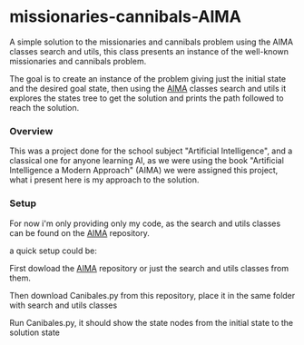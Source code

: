 # missionaries-cannibals-AIMA
A simple solution to the missionaries and cannibals problem using the 
AIMA classes search and utils, this class presents an instance of the 
well-known missionaries and cannibals problem.

The goal is to create an instance of the problem giving just the initial 
state and the desired goal state, then using the 
[AIMA](https://github.com/aimacode/aima-python) classes search and utils 
it explores the states tree to get the solution and prints the path 
followed to reach the solution.

### Overview

This was a project done for the school subject "Artificial 
Intelligence", and a classical one for anyone learning AI, as 
we were using the book "Artificial Intelligence a Modern Approach" 
(AIMA) we were assigned this project, what i present here is my approach 
to the solution.

### Setup

For now i'm only providing only my code, as the search and utils classes 
can be found on the [AIMA](https://github.com/aimacode/aima-python) 
repository. 

a quick setup could be: 

First dowload the [AIMA](https://github.com/aimacode/aima-python) 
repository or just the search and utils classes from them.

Then download Canibales.py from this repository, place it in the same 
folder with search and utils classes

Run Canibales.py, it should show the state nodes from the initial state 
to the solution state
